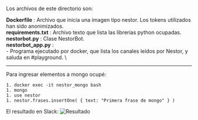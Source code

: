 Los archivos de este directorio son:

**Dockerfile** : Archivo que inicia una imagen tipo nestor. Los tokens utilizados han sido anonimizados. \
**requirements.txt** : Archivo texto que lista las librerías python ocupadas. \
**nestorbot.py** : Clase NestorBot. \
**nestorbot_app.py** : \
	- Programa ejecutado por docker, que lista los canales leídos por Nestor, y saluda en #playground. \
***

Para ingresar elementos a mongo ocupé:
```
1. docker exec -it nestor_mongo bash
1. mongo
1. use nestor
1. nestor.frases.insertOne( { text: "Primera frase de mongo" } )
```
El resultado en Slack:
![Resultado](/resultado.png)